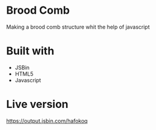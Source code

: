# Brood Comb

Making a brood comb structure whit the help of javascript

# Built with

- JSBin
- HTML5
- Javascript

# Live version

https://output.jsbin.com/hafokoq
